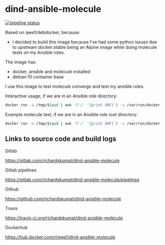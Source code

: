 # dind-ansible-molecule

[![pipeline status](https://gitlab.com/richardskumat/dind-ansible-molecule/badges/master/pipeline.svg)](https://gitlab.com/richardskumat/dind-ansible-molecule/commits/master)

Based on qwe1/debdocker, because:

- I decided to build this image because I've had some python issues due to upstream
docker:stable being an Alpine image while doing molecule tests
on my Ansible roles.

The image has:

- docker, ansible and molecule installed
- debian:10 container base

I use this image to test molecule converge and test my ansible roles.

Interactive usage, if we are in an Ansible role directory:

```bash
docker run -w /tmp/$(pwd | awk -F'/' '{print $NF}') -v /var/run/docker.sock:/var/run/docker.sock -v $PWD:/tmp/$(pwd | awk -F'/' '{print $NF}') --rm -ti qwe1/dind-ansible-molecule bash
```

Example molecule test, if we are in an Ansible role root directory:

```bash
docker run -w /tmp/$(pwd | awk -F'/' '{print $NF}') -v /var/run/docker.sock:/var/run/docker.sock -v $PWD:/tmp/$(pwd | awk -F'/' '{print $NF}') --rm -ti qwe1/dind-ansible-molecule molecule test
```

## Links to source code and build logs

Gitlab

https://gitlab.com/richardskumat/dind-ansible-molecule

Gitlab pipelines

https://gitlab.com/richardskumat/dind-ansible-molecule/pipelines

Github

https://github.com/richardskumat/dind-ansible-molecule

Travis

https://travis-ci.org/richardskumat/dind-ansible-molecule

Dockerhub

https://hub.docker.com/r/qwe1/dind-ansible-molecule